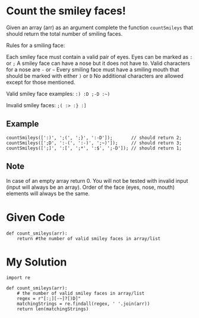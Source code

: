 # Count the smiley faces!

Given an array (arr) as an argument complete the function ```countSmileys``` that should return the total number of smiling faces.

Rules for a smiling face:

Each smiley face must contain a valid pair of eyes. Eyes can be marked as ```:``` or ```;```
A smiley face can have a nose but it does not have to. Valid characters for a nose are ```-``` or ```~```
Every smiling face must have a smiling mouth that should be marked with either ```)``` or ```D```
No additional characters are allowed except for those mentioned.

Valid smiley face examples: ```:) :D ;-D :~)```

Invalid smiley faces: ```;( :> :} :]```

## Example
```
countSmileys([':)', ';(', ';}', ':-D']);       // should return 2;
countSmileys([';D', ':-(', ':-)', ';~)']);     // should return 3;
countSmileys([';]', ':[', ';*', ':$', ';-D']); // should return 1;
```

## Note
In case of an empty array return 0. You will not be tested with invalid input (input will always be an array). Order of the face (eyes, nose, mouth) elements will always be the same.

# Given Code

```{python}
def count_smileys(arr):
    return #the number of valid smiley faces in array/list
```

# My Solution

```{python}
import re

def count_smileys(arr):
    # the number of valid smiley faces in array/list
    regex = r"[:;][-~]?[)D]"
    matchingStrings = re.findall(regex, ' '.join(arr))
    return len(matchingStrings)
```
